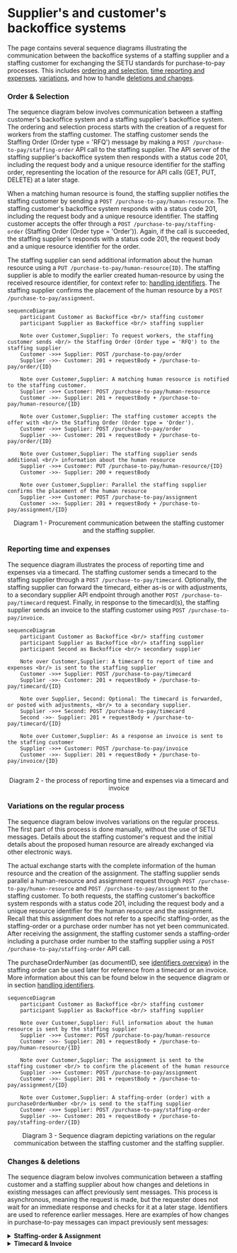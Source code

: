 # Supplier's and customer's backoffice systems

The page contains several sequence diagrams illustrating the communication between the backoffice systems of a staffing supplier and a staffing customer for exchanging the SETU standards for purchase-to-pay processes. This includes [ordering and selection](#order--selection), [time reporting and expenses](#reporting-time-and-expenses), [variations](#variations-on-the-regular-process), and how to handle [deletions and changes](#changes--deletions).


<!--
### Regular Staffing Process


```mermaid
sequenceDiagram
    participant Customer as Backoffice <br/> staffing customer
    participant Supplier as Backoffice <br/> staffing supplier

    Note over Customer,Supplier: To request workers, the staffing customer sends <br/> the Staffing Order (Order type = 'RFQ') to the staffing supplier
    Customer ->>+ Supplier: POST /purchase-to-pay/order
    Supplier ->>- Customer: 201 + requestBody + /purchase-to-pay/order/{ID}

    Note over Customer,Supplier: A matching human resource is notified to the staffing customer.
    Supplier ->>+ Customer: POST /purchase-to-pay/human-resource
    Customer ->>- Supplier: 201 + requestBody + /purchase-to-pay/human-resource/{ID}

    Note over Customer,Supplier: The staffing customer accepts the offer.
    Customer ->>+ Supplier: Accepts by telephone or in another (electronic) way
    

    Note over Customer,Supplier: The staffing supplier sends additional <br/> information about the human resource
    Supplier ->>+ Customer: PUT /purchase-to-pay/human-resource/{ID}
    Customer ->>- Supplier: Supplier: 201 + requestBody + /purchase-to-pay/human-resource/{ID}

    Note over Customer,Supplier: Parallel the staffing supplier confirms the placement of the human resource
    Supplier ->>+ Customer: POST /purchase-to-pay/assignment
    Customer ->>- Supplier: 201 + requestBody + /purchase-to-pay/assignment/{ID}

```
-->



### Order & Selection

The sequence diagram below involves communication between a staffing customer's backoffice system and a staffing supplier's backoffice system. The ordering and selection process starts with the creation of a request for workers from the staffing customer. The staffing customer sends the Staffing Order (Order type = 'RFQ') message by making a `POST /purchase-to-pay/staffing-order` API call to the staffing supplier. The API server of the staffing supplier's backoffice system then responds with a status code 201, including the request body and a unique resource identifier for the staffing order, representing the location of the resource for API calls (GET, PUT, DELETE) at a later stage.

When a matching human resource is found, the staffing supplier notifies the staffing customer by sending a `POST /purchase-to-pay/human-resource`. The staffing customer's backoffice system responds with a status code 201, including the request body and a unique resource identifier. The staffing customer accepts the offer through a `POST /purchase-to-pay/staffing-order` (Staffing Order (Order type = 'Order')). Again, if the call is succeeded, the staffing supplier's responds with a status code 201, the request body and a unique resource identifier for the order. 

The staffing supplier can send additional information about the human resource using a `PUT /purchase-to-pay/human-resource{ID}`. The staffing supplier is able to modify the earlier created human-resource by using the received resource identifier, for context refer to: [handling identifiers](../identifiers.md). The staffing supplier confirms the placement of the human resource by a `POST /purchase-to-pay/assignment`. 


```mermaid
sequenceDiagram
    participant Customer as Backoffice <br/> staffing customer
    participant Supplier as Backoffice <br/> staffing supplier

    Note over Customer,Supplier: To request workers, the staffing customer sends <br/> the Staffing Order (Order type = 'RFQ') to the staffing supplier
    Customer ->>+ Supplier: POST /purchase-to-pay/order
    Supplier ->>- Customer: 201 + requestBody + /purchase-to-pay/order/{ID}

    Note over Customer,Supplier: A matching human resource is notified to the staffing customer.
    Supplier ->>+ Customer: POST /purchase-to-pay/human-resource
    Customer ->>- Supplier: 201 + requestBody + /purchase-to-pay/human-resource/{ID}

    Note over Customer,Supplier: The staffing customer accepts the offer with <br/> the Staffing Order (Order type = 'Order').
    Customer ->>+ Supplier: POST /purchase-to-pay/order
    Supplier ->>- Customer: 201 + requestBody + /purchase-to-pay/order/{ID}

    Note over Customer,Supplier: The staffing supplier sends additional <br/> information about the human resource
    Supplier ->>+ Customer: PUT /purchase-to-pay/human-resource/{ID}
    Customer ->>- Supplier: 200 + requestBody 

    Note over Customer,Supplier: Parallel the staffing supplier confirms the placement of the human resource
    Supplier ->>+ Customer: POST /purchase-to-pay/assignment
    Customer ->>- Supplier: 201 + requestBody + /purchase-to-pay/assignment/{ID}

```

<figcaption align = "center">Diagram 1 - Procurement communication between the staffing customer and the staffing supplier.</figcaption>



<!--
### OR

Kunnen we de accept via een staffing order doen, en dan een opnieuw sturen of de vorige aanpassen? Kunnen we de eerdere human resource aanpassen met meer informatie. 


```mermaid
sequenceDiagram
    participant Customer as Backoffice <br/> staffing customer
    participant Supplier as Backoffice <br/> staffing supplier

    Note over Customer,Supplier: To request workers, the staffing customer sends <br/> the staffing-order (Order type = 'RFQ') to the staffing supplier
    Customer ->>+ Supplier: POST /purchase-to-pay/staffing-order
    Supplier ->>- Customer: 201 + requestBody + /purchase-to-pay/staffing-order/{ID}

    Note over Customer,Supplier: A matching human resource is notified to the staffing customer.
    Supplier ->>+ Customer: POST /purchase-to-pay/human-resource
    Customer ->>- Supplier: 201 + requestBody + /purchase-to-pay/human-resource/{ID}

    Note over Customer,Supplier: The the staffing-order is updated with (Order type = 'Order') <br/> by the staffing customer to accepts the offer with by.
    Customer ->>+ Supplier: PUT /purchase-to-pay/staffing-order/{ID}
    Supplier ->>- Customer: 200 + requestBody 

    Note over Customer,Supplier: The human-resource is updated with additional <br/> information about the human resource
    Supplier ->>+ Customer: PUT /purchase-to-pay/human-resource/{ID}
    Customer ->>- Supplier: Supplier: 200 + requestBody

    Note over Customer,Supplier: Parallel the staffing supplier confirms the placement of the human resource
    Supplier ->>+ Customer: POST /purchase-to-pay/assignment
    Customer ->>- Supplier: 201 + requestBody + /purchase-to-pay/assignment/{ID}

```

<figcaption align = "center">Diagram X - X Flow between the staffing customer and the staffing supplier.</figcaption>

-->




### Reporting time and expenses

The sequence diagram illustrates the process of reporting time and expenses via a timecard. The staffing customer sends a timecard to the staffing supplier through a `POST /purchase-to-pay/timecard`. Optionally, the staffing supplier can forward the timecard, either as-is or with adjustments, to a secondary supplier API endpoint through another `POST /purchase-to-pay/timecard` request. Finally, in response to the timecard(s), the staffing supplier sends an invoice to the staffing customer using `POST /purchase-to-pay/invoice`.

```mermaid
sequenceDiagram
    participant Customer as Backoffice <br/> staffing customer
    participant Supplier as Backoffice <br/> staffing supplier
    participant Second as Backoffice <br/> secondary supplier

    Note over Customer,Supplier: A timecard to report of time and expenses <br/> is sent to the staffing supplier
    Customer ->>+ Supplier: POST /purchase-to-pay/timecard
    Supplier ->>- Customer: 201 + requestBody + /purchase-to-pay/timecard/{ID}

    Note over Supplier, Second: Optional: The timecard is forwarded, or posted with adjustments, <br/> to a secondary supplier.
    Supplier ->>+ Second: POST /purchase-to-pay/timecard
    Second ->>- Supplier: 201 + requestBody + /purchase-to-pay/timecard/{ID}

    Note over Customer,Supplier: As a response an invoice is sent to the staffing customer
    Supplier ->>+ Customer: POST /purchase-to-pay/invoice
    Customer ->>- Supplier: 201 + requestBody + /purchase-to-pay/invoice/{ID}
   
```

<figcaption align = "center">Diagram 2 - the process of reporting time and expenses via a timecard and invoice</figcaption>





### Variations on the regular process

The sequence diagram below involves variations on the regular process. The first part of this process is done manually, without the use of SETU messages. Details about the staffing customer's request and the initial details about the proposed human resource are already exchanged via other electronic ways. 

The actual exchange starts with the complete information of the human resource and the creation of the assignment. The staffing supplier sends parallel a human-resource and assignment request through `POST /purchase-to-pay/human-resource` and `POST /purchase-to-pay/assignment` to the staffing customer. To both requests, the staffing customer's backoffice system responds with a status code 201, including the request body and a unique resource identifier for the human resource and the assignment. Recall that this assignment does not refer to a specific staffing-order, as the staffing-order or a purchase order number has not yet been communicated. After receiving the assignment, the staffing customer sends a staffing-order including a purchase order number to the staffing supplier using a `POST /purchase-to-pay/staffing-order` API call. 

The purchaseOrderNumber (as documentID, see [identifiers overview](../../purchase-to-pay-v2/UsageNotes/Identifiers-overview.md)) in the staffing order can be used later for reference from a timecard or an invoice. More information about this can be found below in the sequence diagram or in section [handling identifiers](../identifiers.md).


```mermaid
sequenceDiagram
    participant Customer as Backoffice <br/> staffing customer
    participant Supplier as Backoffice <br/> staffing supplier
    
    Note over Customer,Supplier: Full information about the human resource is sent by the staffing supplier 
    Supplier ->>+ Customer: POST /purchase-to-pay/human-resource
    Customer ->>- Supplier: 201 + requestBody + /purchase-to-pay/human-resource/{ID}

    Note over Customer,Supplier: The assignment is sent to the staffing customer <br/> to confirm the placement of the human resource
    Supplier ->>+ Customer: POST /purchase-to-pay/assignment
    Customer ->>- Supplier: 201 + requestBody + /purchase-to-pay/assignment/{ID}

    Note over Customer,Supplier: A staffing-order (order) with a purchaseOrderNumber <br/> is send to the staffing supplier 
    Customer ->>+ Supplier: POST /purchase-to-pay/staffing-order
    Supplier ->>- Customer: 201 + requestBody + /purchase-to-pay/staffing-order/{ID}
```
<figcaption align = "center">Diagram 3 - Sequence diagram depicting variations on the regular communication between the staffing customer and the staffing supplier.</figcaption>

### Changes & deletions

The sequence diagram below involves communication between a staffing customer and a staffing supplier about how changes and deletions in existing messages can affect previously sent messages. This process is asynchronous, meaning the request is made, but the requester does not wait for an immediate response and checks for it at a later stage. Identifiers are used to reference earlier messages. Here are examples of how changes in purchase-to-pay messages can impact previously sent messages:

<details>
<summary><strong>Staffing-order & Assignment</strong></summary>

The staffing customer sends a staffing order to the staffing supplier using a `POST /purchase-to-pay/staffing-order`, which includes a purchaseOrderNumber. The staffing supplier responds with a status code 201, the request body and a unique resource identifier for the staffing order.

In response to the staffing order, the staffing supplier confirms the order of the human resource by sending a `POST /purchase-to-pay/assignment` to the staffing customer. This assignment includes a reference to the staffing order via the purchaseOrderNumber. Again, the respond includes a status code 201, the request body and a unique resource identifier for the assignment.

Later, the staffing customer updates the existing staffing order with new information. This update is sent using a `PUT /purchase-to-pay/staffing-order/ID` with `ID-example-1` as identifier. Since the staffing order and the assignment are interrelated via the purchaseOrderNumber, the staffing supplier knows exactly which item needs to be posted, updated, or even deleted based on the update to the staffing order. The staffing supplier sends the updated assignment information using a `PUT /purchase-to-pay/assignment/ID` with ID-example-2 as identifier. 

```mermaid
sequenceDiagram
    participant Customer as Backoffice <br/> staffing customer
    participant Supplier as Backoffice <br/> staffing supplier
    
    Note over Customer,Supplier: A staffing customer has a staffing order
    Customer ->>+ Supplier: POST /purchase-to-pay/staffing-order
    Supplier ->>- Customer: 201 + requestBody + /purchase-to-pay/staffing-order/ID-example-1

    Note over Customer,Supplier: As a responds the assignment is sent to confirm the placement of <br/> the human resource with a reference to the staffing order
    Supplier ->>+ Customer: POST /purchase-to-pay/assignment
    Customer ->>- Supplier: 201 + requestBody + /purchase-to-pay/assignment/ID-example-2

    Note over Customer,Supplier: The staffing customer updates an existing staffing-order 
    Customer ->>+ Supplier: PUT /purchase-to-pay/assignment/ID-example-1
    Supplier ->>- Customer: 200 + requestBody 

    Note over Customer,Supplier: Since the staffing order and the assignment are interrelated the <br/> staffing supplier knows the exact item that needs to be <br/> posted, updated, or even deleted
    Supplier ->>+ Customer: PUT /purchase-to-pay/assignment/ID-example-2
    Customer ->>- Supplier: 200 + requestBody 

```


</details>


<details>
<summary><strong>Timecard & Invoice</strong></summary>

A change or deletion of a timecard can impact a previously sent invoice. The staffing customer sends a timecard with the number of hours the human resource has worked using a `POST /purchase-to-pay/timecard`. In response to the timecard, or multiple timecards, the staffing supplier sends a `POST /purchase-to-pay/invoice`. This invoice includes a reference to the timecard via the purchaseOrderNumber.

Later, the staffing customer deletes the existing timecard because a mistake was made or any other reason. This deletion is sent using a `DELETE /purchase-to-pay/timecard/ID` with `ID-example-3` as the identifier. Since the timecard and the invoice are interrelated via the purchaseOrderNumber, the staffing supplier knows exactly which item needs to be posted, updated, or even deleted based on the deleted timecard. The staffing supplier sends a new invoice using a POST /purchase-to-pay/invoice to correct the previous sent invoice.

According to the [NLCIUS](https://www.forumstandaardisatie.nl/open-standaarden/nlcius) (Dutch specification of a European Invoice), which the SETU uses, there are two ways to correct an already sent invoice:

1. The incorrect invoice is entirely credited with a negative invoice (or Credit Note). This negative invoice has its own number and refers to the original invoice. A correct invoice is then issued. This new invoice also has its own number and refers to the original invoice. This method is the easiest to process and is preferred.

2. Alternatively, a corrective invoice can be sent in which the incorrect items, discounts, and/or surcharges are entirely credited, and the correct items/discounts/surcharges are listed. This corrective invoice also has its own number and refers to the original invoice.


```mermaid
sequenceDiagram
    participant Customer as Backoffice <br/> staffing customer
    participant Supplier as Backoffice <br/> staffing supplier
    
    Note over Customer,Supplier: A staffing customer has a timecard
    Customer ->>+ Supplier: POST /purchase-to-pay/timecard
    Supplier ->>- Customer: 201 + requestBody + /purchase-to-pay/timecard/ID-example-3

    Note over Customer,Supplier: As a responds an invoice is sent to the staffing customer
    Supplier ->>+ Customer: POST /purchase-to-pay/invoice
    Customer ->>- Supplier: 201 + requestBody + /purchase-to-pay/invoice/{ID}

    Note over Customer,Supplier: The staffing customer updates an existing timecard
    Customer ->>+ Supplier: DELETE /purchase-to-pay/timecard/ID-example-3
    Supplier ->>- Customer: 200 + requestBody 

    Note over Customer,Supplier: Since the timecard and the invoice are interrelated the <br/> staffing supplier knows the exact item that needs to be <br/> posted, updated, or even deleted.
    Note over Customer,Supplier: A new invoice is sent to correct the other invoice
    Supplier ->>+ Customer: POST /purchase-to-pay/invoice
    Customer ->>- Supplier: 200 + requestBody + /purchase-to-pay/invoice/{ID}

```


</details>








